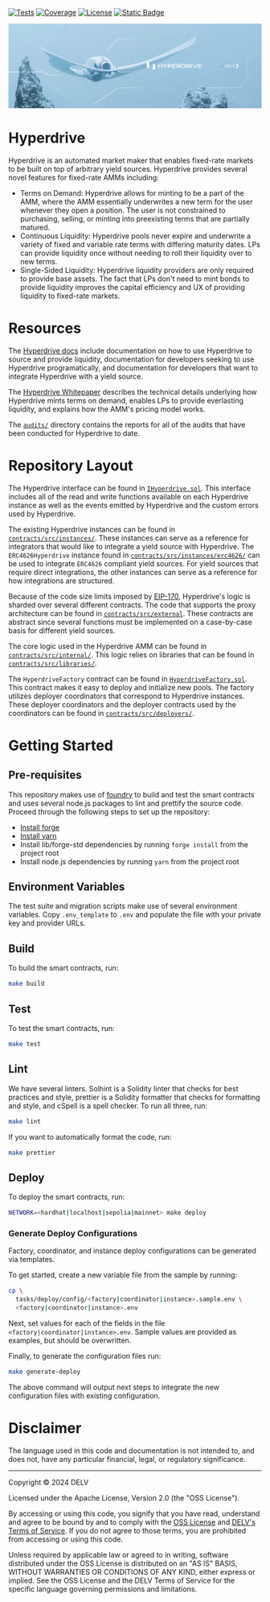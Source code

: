 [![Tests](https://github.com/delvtech/hyperdrive/actions/workflows/solidity_test.yml/badge.svg)](https://github.com/delvtech/hyperdrive/actions/workflows/solidity_test.yml)
[![Coverage](https://coveralls.io/repos/github/delvtech/hyperdrive/badge.svg?branch=main&t=vnW3xG&kill_cache=1&service=github)](https://coveralls.io/github/delvtech/hyperdrive?branch=main)
[![License](https://img.shields.io/badge/License-Apache%202.0-blue.svg)](https://github.com/delvtech/elf-contracts/blob/master/LICENSE)
[![Static Badge](https://img.shields.io/badge/DELV-Terms%20Of%20Service-orange)](https://delv-public.s3.us-east-2.amazonaws.com/delv-terms-of-service.pdf)

<img src="icons/hyperdrive_winter.webp" width="800" alt="hyperdrive"><br>

# Hyperdrive

Hyperdrive is an automated market maker that enables fixed-rate markets to be
built on top of arbitrary yield sources. Hyperdrive provides several novel
features for fixed-rate AMMs including:

- Terms on Demand: Hyperdrive allows for minting to be a part of the
AMM, where the AMM essentially underwrites a new term for the user
whenever they open a position. The user is not constrained to purchasing,
selling, or minting into preexisting terms that are partially matured.
- Continuous Liquidity: Hyperdrive pools never expire and underwrite a
variety of fixed and variable rate terms with differing maturity dates. LPs
can provide liquidity once without needing to roll their liquidity over to
new terms.
- Single-Sided Liquidity: Hyperdrive liquidity providers are only required to
provide base assets. The fact that LPs don't need to mint bonds to provide
liquidity improves the capital efficiency and UX of providing liquidity to
fixed-rate markets.

# Resources

The [Hyperdrive docs](https://docs-delv.gitbook.io/hyperdrive) include documentation
on how to use Hyperdrive to source and provide liquidity, documentation for
developers seeking to use Hyperdrive programatically, and documentation for
developers that want to integrate Hyperdrive with a yield source.

The [Hyperdrive Whitepaper](./docs/Hyperdrive_Whitepaper.pdf) describes the technical
details underlying how Hyperdrive mints terms on demand, enables LPs to provide
everlasting liquidity, and explains how the AMM's pricing model works.

The [`audits/`](./audits) directory contains the reports for all of the audits that
have been conducted for Hyperdrive to date.

# Repository Layout

The Hyperdrive interface can be found in [`IHyperdrive.sol`](./contracts/src/interfaces/IHyperdrive.sol).
This interface includes all of the read and write functions available on each Hyperdrive
instance as well as the events emitted by Hyperdrive and the custom errors used by Hyperdrive.

The existing Hyperdrive instances can be found in [`contracts/src/instances/`](./contracts/src/instances/).
These instances can serve as a reference for integrators that would like to integrate
a yield source with Hyperdrive. The `ERC4626Hyperdrive` instance found in
[`contracts/src/instances/erc4626/`](./contracts/src/instances/erc4626/) can be
used to integrate `ERC4626` compliant yield sources. For yield sources that require
direct integrations, the other instances can serve as a reference for how integrations
are structured.

Because of the code size limits imposed by [EIP-170](https://eips.ethereum.org/EIPS/eip-170),
Hyperdrive's logic is sharded over several different contracts. The code that
supports the proxy architecture can be found in [`contracts/src/external`](./contracts/src/external/).
These contracts are abstract since several functions must be implemented on a case-by-case basis
for different yield sources.

The core logic used in the Hyperdrive AMM can be found in [`contracts/src/internal/`](./contracts/src/internal/).
This logic relies on libraries that can be found in [`contracts/src/libraries/`](./contracts/src/libraries/).

The `HyperdriveFactory` contract can be found in [`HyperdriveFactory.sol`](./contracts/src/factory/HyperdriveFactory.sol).
This contract makes it easy to deploy and initialize new pools. The factory utilizes
deployer coordinators that correspond to Hyperdrive instances. These deployer
coordinators and the deployer contracts used by the coordinators can be found in
[`contracts/src/deployers/`](./contracts/src/deployers/).

# Getting Started

## Pre-requisites

This repository makes use of [foundry](https://github.com/foundry-rs/foundry) to
build and test the smart contracts and uses several node.js packages to lint and
prettify the source code. Proceed through the following steps to set up the repository:
- [Install forge](https://github.com/foundry-rs/foundry#installatio://github.com/foundry-rs/foundry#installation)
- [Install yarn](https://yarnpkg.com/getting-started/install)
- Install lib/forge-std dependencies by running `forge install` from the project root
- Install node.js dependencies by running `yarn` from the project root

## Environment Variables

The test suite and migration scripts make use of several environment variables.
Copy `.env_template` to `.env` and populate the file with your private key and
provider URLs.

## Build

To build the smart contracts, run: 

```sh
make build
```

## Test

To test the smart contracts, run:

```sh
make test
```


## Lint

We have several linters. Solhint is a Solidity linter that checks for best
practices and style, prettier is a Solidity formatter that checks for formatting
and style, and cSpell is a spell checker. To run all three, run:

```sh
make lint
```

If you want to automatically format the code, run:

```sh
make prettier
```

## Deploy

To deploy the smart contracts, run:

```sh
NETWORK=<hardhat|localhost|sepolia|mainnet> make deploy
```

### Generate Deploy Configurations

Factory, coordinator, and instance deploy configurations can be generated via templates.

To get started, create a new variable file from the sample by running:

```sh
cp \
  tasks/deploy/config/<factory|coordinator|instance>.sample.env \
  <factory|coordinator|instance>.env
```

Next, set values for each of the fields in the file `<factory|coordinator|instance>.env`. Sample values are provided as examples, but should be overwritten.

Finally, to generate the configuration files run:

```sh
make generate-deploy
```

The above command will output next steps to integrate the new configuration files with existing configuration.

# Disclaimer

The language used in this code and documentation is not intended to, and does not, have any particular financial, legal, or regulatory significance.

---

Copyright © 2024  DELV

Licensed under the Apache License, Version 2.0 (the "OSS License").

By accessing or using this code, you signify that you have read, understand and agree to be bound by and to comply with the [OSS License](http://www.apache.org/licenses/LICENSE-2.0) and [DELV's Terms of Service](https://delv-public.s3.us-east-2.amazonaws.com/delv-terms-of-service.pdf). If you do not agree to those terms, you are prohibited from accessing or using this code.

Unless required by applicable law or agreed to in writing, software distributed under the OSS License is distributed on an "AS IS" BASIS, WITHOUT WARRANTIES OR CONDITIONS OF ANY KIND, either express or implied. See the OSS License and the DELV Terms of Service for the specific language governing permissions and limitations.
